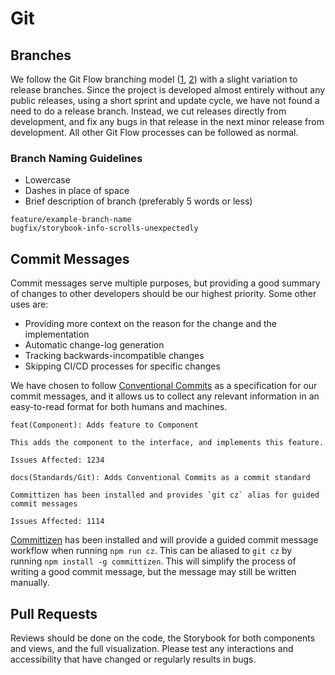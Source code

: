 # Git

## Branches

We follow the Git Flow branching model
([1](https://nvie.com/posts/a-successful-git-branching-model/), [2](https://www.atlassian.com/git/tutorials/comparing-workflows/gitflow-workflow))
with a slight variation to release branches. Since the project is developed
almost entirely without any public releases, using a short sprint and update
cycle, we have not found a need to do a release branch. Instead, we cut releases
directly from development, and fix any bugs in that release in the next minor
release from development. All other Git Flow processes can be followed as normal.

### Branch Naming Guidelines
* Lowercase
* Dashes in place of space
* Brief description of branch (preferably 5 words or less)

```
feature/example-branch-name
bugfix/storybook-info-scrolls-unexpectedly
```

## Commit Messages

Commit messages serve multiple purposes, but providing a good summary of changes
to other developers should be our highest priority. Some other uses are:

* Providing more context on the reason for the change and the implementation
* Automatic change-log generation
* Tracking backwards-incompatible changes
* Skipping CI/CD processes for specific changes

We have chosen to follow [Conventional Commits](https://www.conventionalcommits.org/)
as a specification for our commit messages, and it allows us to collect any
relevant information in an easy-to-read format for both humans and machines.

```
feat(Component): Adds feature to Component

This adds the component to the interface, and implements this feature.

Issues Affected: 1234
```

```
docs(Standards/Git): Adds Conventional Commits as a commit standard

Committizen has been installed and provides `git cz` alias for guided commit messages

Issues Affected: 1114
```

[Committizen](https://commitizen.github.io/cz-cli/) has been installed and will
provide a guided commit message workflow when running `npm run cz`. This can be
aliased to `git cz` by running `npm install -g committizen`. This will simplify
the process of writing a good commit message, but the message may still be written
manually.

## Pull Requests

Reviews should be done on the code, the Storybook for both components and views, and the full visualization.
Please test any interactions and accessibility that have changed or regularly results in bugs.
